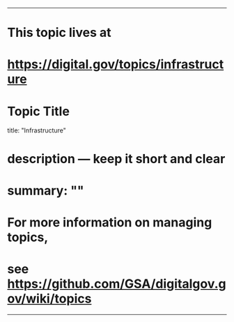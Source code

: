 
---
# This topic lives at
# https://digital.gov/topics/infrastructure

# Topic Title
title: "Infrastructure"

# description — keep it short and clear
# summary: ""


# For more information on managing topics,
# see https://github.com/GSA/digitalgov.gov/wiki/topics
---